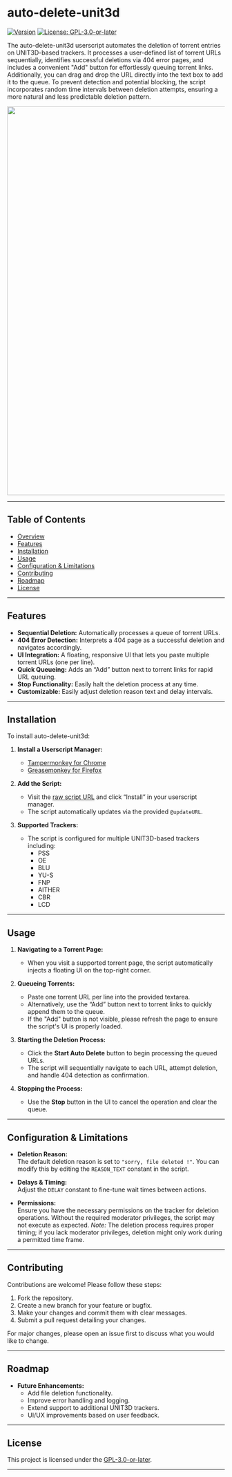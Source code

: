 # auto-delete-unit3d

[![Version](https://img.shields.io/badge/version-1.9.4-blue.svg)](https://github.com/rkeaves/auto-delete-unit3d)
[![License: GPL-3.0-or-later](https://img.shields.io/badge/License-GPL--3.0--or--later-blue.svg)](https://www.gnu.org/licenses/gpl-3.0.html)

The auto-delete-unit3d userscript automates the deletion of torrent entries on UNIT3D-based trackers. It processes a user-defined list of torrent URLs sequentially, identifies successful deletions via 404 error pages, and includes a convenient "Add" button for effortlessly queuing torrent links. Additionally, you can drag and drop the URL directly into the text box to add it to the queue. To prevent detection and potential blocking, the script incorporates random time intervals between deletion attempts, ensuring a more natural and less predictable deletion pattern.

<img src="https://ptpimg.me/3mng45.gif" width="900">

---

## Table of Contents

- [Overview](#overview)
- [Features](#features)
- [Installation](#installation)
- [Usage](#usage)
- [Configuration & Limitations](#configuration--limitations)
- [Contributing](#contributing)
- [Roadmap](#roadmap)
- [License](#license)

---

## Features

- **Sequential Deletion:** Automatically processes a queue of torrent URLs.
- **404 Error Detection:** Interprets a 404 page as a successful deletion and navigates accordingly.
- **UI Integration:** A floating, responsive UI that lets you paste multiple torrent URLs (one per line).
- **Quick Queueing:** Adds an “Add” button next to torrent links for rapid URL queuing.
- **Stop Functionality:** Easily halt the deletion process at any time.
- **Customizable:** Easily adjust deletion reason text and delay intervals.

---

## Installation

To install auto-delete-unit3d:

1. **Install a Userscript Manager:**
   - [Tampermonkey for Chrome](https://www.tampermonkey.net/)
   - [Greasemonkey for Firefox](https://www.greasespot.net/)

2. **Add the Script:**
   - Visit the [raw script URL](https://github.com/rkeaves/auto-delete-unit3d/raw/main/auto-delete-unit3d.js) and click “Install” in your userscript manager.
   - The script automatically updates via the provided `@updateURL`.

3. **Supported Trackers:**
   - The script is configured for multiple UNIT3D-based trackers including:
     - PSS
     - OE
     - BLU
     - YU-S
     - FNP 
     - AITHER
     - CBR
     - LCD

---

## Usage

1. **Navigating to a Torrent Page:**
   - When you visit a supported torrent page, the script automatically injects a floating UI on the top-right corner.

2. **Queueing Torrents:**
   - Paste one torrent URL per line into the provided textarea.
   - Alternatively, use the “Add” button next to torrent links to quickly append them to the queue.
   - If the "Add" button is not visible, please refresh the page to ensure the script's UI is properly loaded.

3. **Starting the Deletion Process:**
   - Click the **Start Auto Delete** button to begin processing the queued URLs.
   - The script will sequentially navigate to each URL, attempt deletion, and handle 404 detection as confirmation.

4. **Stopping the Process:**
   - Use the **Stop** button in the UI to cancel the operation and clear the queue.

---

## Configuration & Limitations

- **Deletion Reason:**  
  The default deletion reason is set to `"sorry, file deleted !"`. You can modify this by editing the `REASON_TEXT` constant in the script.

- **Delays & Timing:**  
  Adjust the `DELAY` constant to fine-tune wait times between actions.  

- **Permissions:**  
  Ensure you have the necessary permissions on the tracker for deletion operations. Without the required moderator privileges, the script may not execute as expected.
  *Note:* The deletion process requires proper timing; if you lack moderator privileges, deletion might only work during a permitted time frame.
  
---

## Contributing

Contributions are welcome! Please follow these steps:

1. Fork the repository.
2. Create a new branch for your feature or bugfix.
3. Make your changes and commit them with clear messages.
4. Submit a pull request detailing your changes.

For major changes, please open an issue first to discuss what you would like to change.

---

## Roadmap

- **Future Enhancements:**
  - Add file deletion functionality.
  - Improve error handling and logging.
  - Extend support to additional UNIT3D trackers.
  - UI/UX improvements based on user feedback.

---

## License

This project is licensed under the [GPL-3.0-or-later](LICENSE).

---
